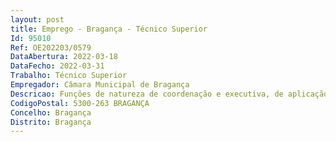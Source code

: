 ```yaml
--- 
layout: post
title: Emprego - Bragança - Técnico Superior
Id: 95010
Ref: OE202203/0579
DataAbertura: 2022-03-18
DataFecho: 2022-03-31
Trabalho: Técnico Superior
Empregador: Câmara Municipal de Bragança
Descricao: Funções de natureza de coordenação e executiva, de aplicação de métodos e processos, com base em diretivas bem definidas e instruções gerais, nas áreas de atuação comuns e instrumentais, designadamente implementa  indicadores mensais de gestão, relativos a cada um dos setores  elabora relatório mensal de atividades e desempenho  promove a contratação pública em conformidade com o Código dos Contratos Públicos, no âmbito da manutenção urbana, sinalização rodoviária e gestão de espaços e estruturas de jogo e recreio  gestão contratual da concessão e fiscalização do Sistema de Gestão de Resíduos  aplica os dispositivos legais e regulamentos municipais  diagnóstico e análise técnica de fatores ambientais na implementação, acompanhamento e revisão de modelos associados às metodologias para a sustentabilidade nos processos de planeamento, visando o envolvimento ativo e constante dos diversos agentes locais  elabora, coordena e promove Planos Estratégicos Municipais e Projetos Cofinanciados no âmbito da integração da sustentabilidade nas componentes  Ambiente ,  Alterações Climáticas ,  Economia Circular  e “Construção Sustentável”,  nos instrumentos de planeamento municipal (IGT   PDM, PU, PP)  colabora com os serviços na coordenação económica e salubridade pública na área das respetivas atribuições  coordena e integra comissões de inspeção e vistoria  emite pareceres nos termos da legislação vigente nas componentes de licenciamento e ou exploração, sobre instalações e estabelecimentos e coordena tecnicamente e operacionalmente o serviço de administração direta de manutenção urbana.
CodigoPostal: 5300-263 BRAGANÇA
Concelho: Bragança
Distrito: Bragança
--- 
```

